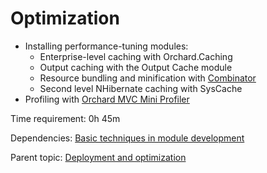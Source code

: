 # Optimization



- Installing performance-tuning modules:
	- Enterprise-level caching with Orchard.Caching
	- Output caching with the Output Cache module
	- Resource bundling and minification with [Combinator](https://gallery.orchardproject.net/List/Modules/Orchard.Module.Piedone.Combinator)
	- Second level NHibernate caching with SysCache
- Profiling with [Orchard MVC Mini Profiler](http://orchardprofiler.codeplex.com/)

Time requirement: 0h 45m

Dependencies: [Basic techniques in module development](../ModuleDevelopmentAndApis/BasicTechniquesInModuleDevelopment)

Parent topic: [Deployment and optimization](./)